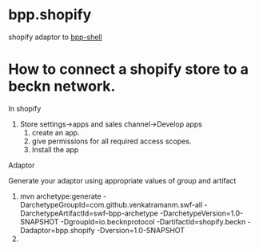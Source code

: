 # bpp.shopify
shopify adaptor to [bpp-shell](https://github.com/venkatramanm/bpp.shell) 
# How to connect a shopify store to a beckn network.

In shopify 

1. Store settings->apps and sales channel->Develop apps
    1. create an app. 
    2. give permissions for all required access scopes.
    3. Install the app

Adaptor

Generate your adaptor using appropriate values of group and artifact
1.  mvn archetype:generate -DarchetypeGroupId=com.github.venkatramanm.swf-all -DarchetypeArtifactId=swf-bpp-archetype -DarchetypeVersion=1.0-SNAPSHOT -DgroupId=io.becknprotocol -DartifactId=shopify.beckn -Dadaptor=bpp.shopify -Dversion=1.0-SNAPSHOT
1.
